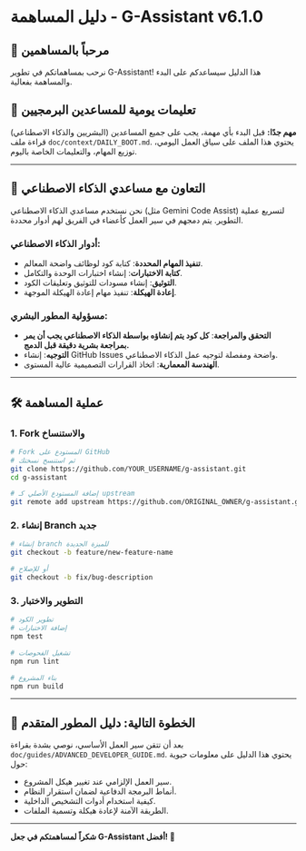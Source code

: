 # دليل المساهمة - G-Assistant v6.1.0

## 🤝 مرحباً بالمساهمين
نرحب بمساهماتكم في تطوير G-Assistant! هذا الدليل سيساعدكم على البدء والمساهمة بفعالية.

## 📌 تعليمات يومية للمساعدين البرمجيين
**مهم جدًا:** قبل البدء بأي مهمة، يجب على جميع المساعدين (البشريين والذكاء الاصطناعي) قراءة ملف `doc/context/DAILY_BOOT.md`. يحتوي هذا الملف على سياق العمل اليومي، توزيع المهام، والتعليمات الخاصة باليوم.

---

## 🤖 التعاون مع مساعدي الذكاء الاصطناعي
نحن نستخدم مساعدي الذكاء الاصطناعي (مثل Gemini Code Assist) لتسريع عملية التطوير. يتم دمجهم في سير العمل كأعضاء في الفريق لهم أدوار محددة.

### أدوار الذكاء الاصطناعي:
- **تنفيذ المهام المحددة**: كتابة كود لوظائف واضحة المعالم.
- **كتابة الاختبارات**: إنشاء اختبارات الوحدة والتكامل.
- **التوثيق**: إنشاء مسودات للتوثيق وتعليقات الكود.
- **إعادة الهيكلة**: تنفيذ مهام إعادة الهيكلة الموجهة.

### مسؤولية المطور البشري:
- **التحقق والمراجعة**: **كل كود يتم إنشاؤه بواسطة الذكاء الاصطناعي يجب أن يمر بمراجعة بشرية دقيقة قبل الدمج.**
- **التوجيه**: إنشاء GitHub Issues واضحة ومفصلة لتوجيه عمل الذكاء الاصطناعي.
- **الهندسة المعمارية**: اتخاذ القرارات التصميمية عالية المستوى.

---

## 🛠️ عملية المساهمة
### 1. Fork والاستنساخ
```bash
# Fork المستودع على GitHub
# ثم استنسخ نسختك
git clone https://github.com/YOUR_USERNAME/g-assistant.git
cd g-assistant

# إضافة المستودع الأصلي كـ upstream
git remote add upstream https://github.com/ORIGINAL_OWNER/g-assistant.git
```

### 2. إنشاء Branch جديد
```bash
# إنشاء branch للميزة الجديدة
git checkout -b feature/new-feature-name

# أو للإصلاح
git checkout -b fix/bug-description
```

### 3. التطوير والاختبار
```bash
# تطوير الكود
# إضافة الاختبارات
npm test

# تشغيل الفحوصات
npm run lint

# بناء المشروع
npm run build
```

---

## 🧠 الخطوة التالية: دليل المطور المتقدم
بعد أن تتقن سير العمل الأساسي، نوصي بشدة بقراءة `doc/guides/ADVANCED_DEVELOPER_GUIDE.md`.
يحتوي هذا الدليل على معلومات حيوية حول:
- سير العمل الإلزامي عند تغيير هيكل المشروع.
- أنماط البرمجة الدفاعية لضمان استقرار النظام.
- كيفية استخدام أدوات التشخيص الداخلية.
- الطريقة الآمنة لإعادة هيكلة وتسمية الملفات.

---

**شكراً لمساهمتكم في جعل G-Assistant أفضل! 🚀**
